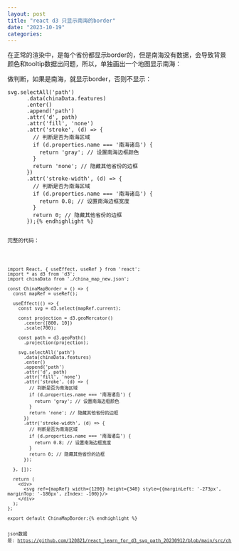 ```yaml
---
layout: post
title: "react d3 只显示南海的border"
date: "2023-10-19"
categories: 
---
```

<p>在正常的渲染中，是每个省份都显示border的，但是南海没有数据，会导致背景颜色和tooltip数据出问题，所以，单独画出一个地图显示南海：</p>

<p>做判断，如果是南海，就显示border，否则不显示：</p>

<pre>
<code>svg.selectAll(&#39;path&#39;)
      .data(chinaData.features)
      .enter()
      .append(&#39;path&#39;)
      .attr(&#39;d&#39;, path)
      .attr(&#39;fill&#39;, &#39;none&#39;)
      .attr(&#39;stroke&#39;, (d) =&gt; {
        // 判断是否为南海区域
        if (d.properties.name === &#39;南海诸岛&#39;) {
          return &#39;gray&#39;; // 设置南海边框颜色
        }
        return &#39;none&#39;; // 隐藏其他省份的边框
      })
      .attr(&#39;stroke-width&#39;, (d) =&gt; {
        // 判断是否为南海区域
        if (d.properties.name === &#39;南海诸岛&#39;) {
          return 0.8; // 设置南海边框宽度
        }
        return 0; // 隐藏其他省份的边框
      });{% endhighlight %}

<p>完整的代码：</p>

<pre>
<code>import React, { useEffect, useRef } from &#39;react&#39;;
import * as d3 from &#39;d3&#39;;
import chinaData from &#39;./china_map_new.json&#39;;

const ChinaMapBorder = () =&gt; {
  const mapRef = useRef();

  useEffect(() =&gt; {
    const svg = d3.select(mapRef.current);

    const projection = d3.geoMercator()
      .center([800, 10])
      .scale(700);

    const path = d3.geoPath()
      .projection(projection);

    svg.selectAll(&#39;path&#39;)
      .data(chinaData.features)
      .enter()
      .append(&#39;path&#39;)
      .attr(&#39;d&#39;, path)
      .attr(&#39;fill&#39;, &#39;none&#39;)
      .attr(&#39;stroke&#39;, (d) =&gt; {
        // 判断是否为南海区域
        if (d.properties.name === &#39;南海诸岛&#39;) {
          return &#39;gray&#39;; // 设置南海边框颜色
        }
        return &#39;none&#39;; // 隐藏其他省份的边框
      })
      .attr(&#39;stroke-width&#39;, (d) =&gt; {
        // 判断是否为南海区域
        if (d.properties.name === &#39;南海诸岛&#39;) {
          return 0.8; // 设置南海边框宽度
        }
        return 0; // 隐藏其他省份的边框
      });

  }, []);

  return (
    &lt;div&gt;
      &lt;svg ref={mapRef} width={1200} height={340} style={{marginLeft: &#39;-273px&#39;, marginTop: &#39;-180px&#39;, zIndex: -100}}/&gt;
    &lt;/div&gt;
  );
};

export default ChinaMapBorder;{% endhighlight %}

<p>json数据是:&nbsp;<a href="https://github.com/120821/react_learn_for_d3_svg_path_20230912/blob/main/src/china_map_new.json">https://github.com/120821/react_learn_for_d3_svg_path_20230912/blob/main/src/china_map_new.json</a></p>

